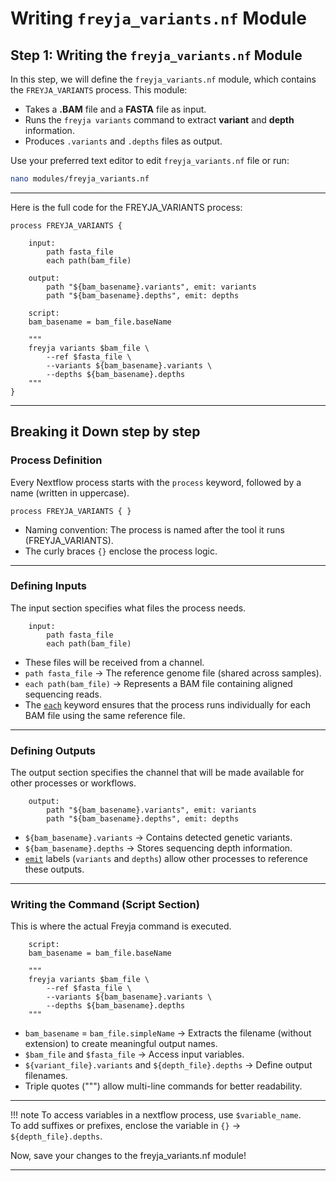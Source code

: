 # **Writing `freyja_variants.nf` Module**

## **Step 1: Writing the `freyja_variants.nf` Module**  

In this step, we will define the `freyja_variants.nf` module, which contains the `FREYJA_VARIANTS` process. This module:

- Takes a **.BAM** file and a **FASTA** file as input.
- Runs the `freyja variants` command to extract **variant** and **depth** information.
- Produces `.variants` and `.depths` files as output.

Use your preferred text editor to edit `freyja_variants.nf` file or run:  

```bash
nano modules/freyja_variants.nf
```

---

Here is the full code for the FREYJA_VARIANTS process:

```nextflow
process FREYJA_VARIANTS {
    
    input:
        path fasta_file
        each path(bam_file)
        
    output:
        path "${bam_basename}.variants", emit: variants
        path "${bam_basename}.depths", emit: depths

    script:
    bam_basename = bam_file.baseName

    """
    freyja variants $bam_file \
        --ref $fasta_file \
        --variants ${bam_basename}.variants \
        --depths ${bam_basename}.depths
    """
}
```

---

## **Breaking it Down step by step**
### **Process Definition**
Every Nextflow process starts with the `process` keyword, followed by a name (written in uppercase).

```nextflow
process FREYJA_VARIANTS { }
```

- Naming convention: The process is named after the tool it runs (FREYJA_VARIANTS).
- The curly braces `{}` enclose the process logic.

---

### **Defining Inputs**
The input section specifies what files the process needs.

```nextflow
    input:
        path fasta_file
        each path(bam_file)
```

- These files will be received from a channel.
- `path fasta_file` → The reference genome file (shared across samples).
- `each path(bam_file)` → Represents a BAM file containing aligned sequencing reads.
- The [`each`](https://www.nextflow.io/docs/latest/process.html#input-repeaters-each) keyword ensures that the process runs individually for each BAM file using the same reference file.

---

### **Defining Outputs**
The output section specifies the channel that will be made available for other processes or workflows.

```nextflow
    output:
        path "${bam_basename}.variants", emit: variants
        path "${bam_basename}.depths", emit: depths
```

- `${bam_basename}.variants` → Contains detected genetic variants.
- `${bam_basename}.depths` → Stores sequencing depth information.
- [`emit`](https://www.nextflow.io/docs/latest/process.html#naming-outputs) labels (`variants` and `depths`) allow other processes to reference these outputs.

---

### **Writing the Command (Script Section)**
This is where the actual Freyja command is executed.

```nextflow
    script:
    bam_basename = bam_file.baseName

    """
    freyja variants $bam_file \
        --ref $fasta_file \
        --variants ${bam_basename}.variants \
        --depths ${bam_basename}.depths
    """
```

- `bam_basename` = `bam_file.simpleName` → Extracts the filename (without extension) to create meaningful output names.
- `$bam_file` and `$fasta_file` → Access input variables.
- `${variant_file}.variants` and `${depth_file}.depths` → Define output filenames.
- Triple quotes (""") allow multi-line commands for better readability.

---

!!! note
    To access variables in a nextflow process, use `$variable_name`.<br>
    To add suffixes or prefixes, enclose the variable in `{}` → `${depth_file}.depths`.<br>

Now, save your changes to the freyja_variants.nf module!

---